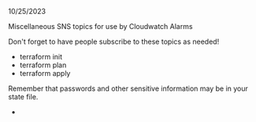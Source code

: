 10/25/2023

Miscellaneous SNS topics for use by Cloudwatch Alarms

Don't forget to have people subscribe to these topics as needed!

* terraform init
* terraform plan
* terraform apply

Remember that passwords and other sensitive information may be in your state file.

*
